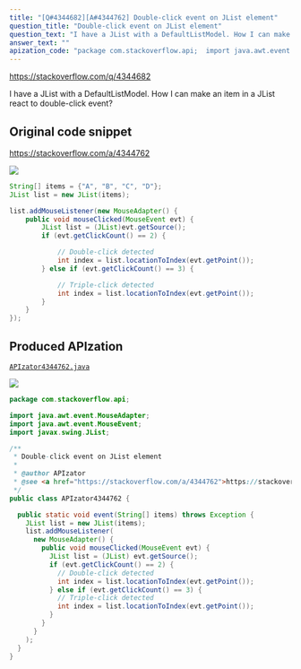 ```yaml
---
title: "[Q#4344682][A#4344762] Double-click event on JList element"
question_title: "Double-click event on JList element"
question_text: "I have a JList with a DefaultListModel. How I can make an item in a JList react to double-click event?"
answer_text: ""
apization_code: "package com.stackoverflow.api;  import java.awt.event.MouseAdapter; import java.awt.event.MouseEvent; import javax.swing.JList;  /**  * Double-click event on JList element  *  * @author APIzator  * @see <a href=\"https://stackoverflow.com/a/4344762\">https://stackoverflow.com/a/4344762</a>  */ public class APIzator4344762 {    public static void event(String[] items) throws Exception {     JList list = new JList(items);     list.addMouseListener(       new MouseAdapter() {         public void mouseClicked(MouseEvent evt) {           JList list = (JList) evt.getSource();           if (evt.getClickCount() == 2) {             // Double-click detected             int index = list.locationToIndex(evt.getPoint());           } else if (evt.getClickCount() == 3) {             // Triple-click detected             int index = list.locationToIndex(evt.getPoint());           }         }       }     );   } }"
---
```


https://stackoverflow.com/q/4344682

I have a JList with a DefaultListModel.
How I can make an item in a JList react to double-click event?



## Original code snippet

https://stackoverflow.com/a/4344762



<div class="code-logo"><img src="/stackoverflow.png" /></div>

```java
String[] items = {"A", "B", "C", "D"};
JList list = new JList(items);

list.addMouseListener(new MouseAdapter() {
    public void mouseClicked(MouseEvent evt) {
        JList list = (JList)evt.getSource();
        if (evt.getClickCount() == 2) {

            // Double-click detected
            int index = list.locationToIndex(evt.getPoint());
        } else if (evt.getClickCount() == 3) {

            // Triple-click detected
            int index = list.locationToIndex(evt.getPoint());
        }
    }
});
```

## Produced APIzation

[`APIzator4344762.java`](https://github.com/pasqualesalza/apization-temp/raw/main/data/search/APIzator4344762.java)

<div class="code-logo"><img src="/apizator.png" /></div>

```java
package com.stackoverflow.api;

import java.awt.event.MouseAdapter;
import java.awt.event.MouseEvent;
import javax.swing.JList;

/**
 * Double-click event on JList element
 *
 * @author APIzator
 * @see <a href="https://stackoverflow.com/a/4344762">https://stackoverflow.com/a/4344762</a>
 */
public class APIzator4344762 {

  public static void event(String[] items) throws Exception {
    JList list = new JList(items);
    list.addMouseListener(
      new MouseAdapter() {
        public void mouseClicked(MouseEvent evt) {
          JList list = (JList) evt.getSource();
          if (evt.getClickCount() == 2) {
            // Double-click detected
            int index = list.locationToIndex(evt.getPoint());
          } else if (evt.getClickCount() == 3) {
            // Triple-click detected
            int index = list.locationToIndex(evt.getPoint());
          }
        }
      }
    );
  }
}

```